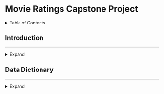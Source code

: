 # Movie Ratings Capstone Project

<details>
<summary>Table of Contents</summary>
<summary>Introduction</summary>
<summary>Planning Phase </summary>
<summary>Data Acquisition</summary>
<summary>Prepare Phase </summary>
<summary>Exploration Phase</summary>
<summary>Modeling </summary>
<summary>Key Findings and Summary </summary>
<summary>Steps to Reproduce the Project </summary>

</details>

## Introduction 
<hr>

<details>
<summary>Expand</summary>
SAMPLE TEXT 
    
Using the data available from the iMDb API, our team intends to compare different features of movies made between the year 2000 and present day in an attempt to determine the key features that might predict how successful the movie is(Success being measured by iMBd scores/public ratings). 
Once we explore the data, we will look for any trends that show over the past 2 decades that may have affected what makes a movie successful.  In those 20 years, streaming has risen in popularity, consumer tastes have changed and even how movies are structured has changed(cinematic universes), all of which may have altered what causes a movie's success. Taking these into account, we can build a model that can predict a movie's success rate , thus giving insight into how to outline movies for maximum success in the theaters.   
</details>

## Data Dictionary
<hr>

<details>
<summary>Expand</summary>
| Feature  | Desctiption |
| :-------------: | :-------------: |
| Content Cell  | Content Cell  |
| Content Cell  | Content Cell  |
| Content Cell  | Content Cell  |
| Content Cell  | Content Cell  |
| Content Cell  | Content Cell  |
| Content Cell  | Content Cell  |
| Content Cell  | Content Cell  |
| Content Cell  | Content Cell  |
| Content Cell  | Content Cell  |
| Content Cell  | Content Cell  |

<\details>
    

## Planning Phase
<hr>

<details>
<summary>Expand</summary>
</details>

## Data Acquisition
<hr>

<details>
<summary>Expand</summary>
</details>

## Data Praparation 
<hr>

<details>
<summary>Expand</summary>
Prepare goes here...
</details>

## Exploration And Feature Engineering 
<hr>

<details>
<summary>Expand</summary>
Explore goes here...
</details>

## Modeling 
<hr>

<details>
<summary>Expand</summary>
Modeling goes here...
</details>

## Planning Phase 
<hr>

<details>
<summary>Expand</summary>
planning 
</details>

## Steps to Reproduce Project 
<hr>

<details>
<summary>Expand</summary>
  <ol>
      <li>Step 1</li>
      <li>Step 2</li>
      <li>Step 3</li>
  </ol>
</details>

## Appendix 
<hr>

<details>
<summary>Expand</summary>
</details>



